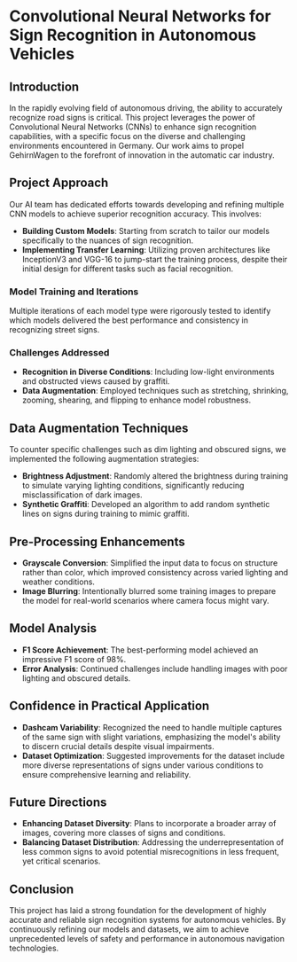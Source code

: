 # Convolutional Neural Networks for Sign Recognition in Autonomous Vehicles

## Introduction
In the rapidly evolving field of autonomous driving, the ability to accurately recognize road signs is critical. This project leverages the power of Convolutional Neural Networks (CNNs) to enhance sign recognition capabilities, with a specific focus on the diverse and challenging environments encountered in Germany. Our work aims to propel GehirnWagen to the forefront of innovation in the automatic car industry.

## Project Approach
Our AI team has dedicated efforts towards developing and refining multiple CNN models to achieve superior recognition accuracy. This involves:
- **Building Custom Models**: Starting from scratch to tailor our models specifically to the nuances of sign recognition.
- **Implementing Transfer Learning**: Utilizing proven architectures like InceptionV3 and VGG-16 to jump-start the training process, despite their initial design for different tasks such as facial recognition.

### Model Training and Iterations
Multiple iterations of each model type were rigorously tested to identify which models delivered the best performance and consistency in recognizing street signs.

### Challenges Addressed
- **Recognition in Diverse Conditions**: Including low-light environments and obstructed views caused by graffiti.
- **Data Augmentation**: Employed techniques such as stretching, shrinking, zooming, shearing, and flipping to enhance model robustness.

## Data Augmentation Techniques
To counter specific challenges such as dim lighting and obscured signs, we implemented the following augmentation strategies:
- **Brightness Adjustment**: Randomly altered the brightness during training to simulate varying lighting conditions, significantly reducing misclassification of dark images.
- **Synthetic Graffiti**: Developed an algorithm to add random synthetic lines on signs during training to mimic graffiti.

## Pre-Processing Enhancements
- **Grayscale Conversion**: Simplified the input data to focus on structure rather than color, which improved consistency across varied lighting and weather conditions.
- **Image Blurring**: Intentionally blurred some training images to prepare the model for real-world scenarios where camera focus might vary.

## Model Analysis
- **F1 Score Achievement**: The best-performing model achieved an impressive F1 score of 98%.
- **Error Analysis**: Continued challenges include handling images with poor lighting and obscured details.

## Confidence in Practical Application
- **Dashcam Variability**: Recognized the need to handle multiple captures of the same sign with slight variations, emphasizing the model's ability to discern crucial details despite visual impairments.
- **Dataset Optimization**: Suggested improvements for the dataset include more diverse representations of signs under various conditions to ensure comprehensive learning and reliability.

## Future Directions
- **Enhancing Dataset Diversity**: Plans to incorporate a broader array of images, covering more classes of signs and conditions.
- **Balancing Dataset Distribution**: Addressing the underrepresentation of less common signs to avoid potential misrecognitions in less frequent, yet critical scenarios.

## Conclusion
This project has laid a strong foundation for the development of highly accurate and reliable sign recognition systems for autonomous vehicles. By continuously refining our models and datasets, we aim to achieve unprecedented levels of safety and performance in autonomous navigation technologies.
